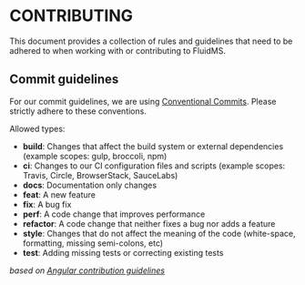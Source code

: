 # CONTRIBUTING

This document provides a collection of rules and guidelines that need to be adhered to when working with or contributing to FluidMS.

## Commit guidelines

For our commit guidelines, we are using [Conventional Commits](https://www.conventionalcommits.org/). Please strictly adhere to these conventions.

Allowed types:
- **build**: Changes that affect the build system or external dependencies (example scopes: gulp, broccoli, npm)
- **ci**: Changes to our CI configuration files and scripts (example scopes: Travis, Circle, BrowserStack, SauceLabs)
- **docs**: Documentation only changes
- **feat**: A new feature
- **fix**: A bug fix
- **perf**: A code change that improves performance
- **refactor**: A code change that neither fixes a bug nor adds a feature
- **style**: Changes that do not affect the meaning of the code (white-space, formatting, missing semi-colons, etc)
- **test**: Adding missing tests or correcting existing tests

_based on [Angular contribution guidelines](https://github.com/angular/angular/blob/22b96b9/CONTRIBUTING.md#type)_
